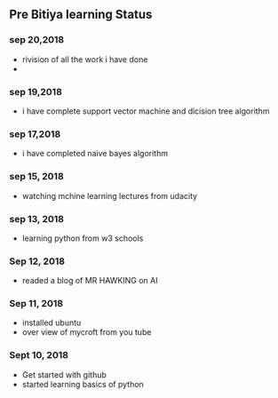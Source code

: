 ## Pre Bitiya learning Status
### sep 20,2018
* rivision of all the work i have done
* 
### sep 19,2018
* i have complete support vector machine and dicision tree algorithm
### sep 17,2018
* i have completed naive bayes algorithm
### sep 15, 2018
* watching mchine learning lectures from udacity
### sep 13, 2018
* learning python from w3 schools
### Sep 12, 2018
* readed a blog of MR HAWKING on AI

### Sep 11, 2018
* installed ubuntu
* over view of mycroft from you tube
 
### Sept 10, 2018
* Get started with github
* started learning basics of python



